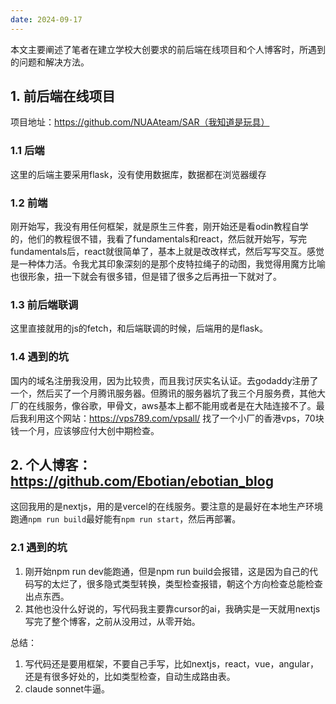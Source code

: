 ```yaml
---
date: 2024-09-17
---
```


本文主要阐述了笔者在建立学校大创要求的前后端在线项目和个人博客时，所遇到的问题和解决方法。

## 1. 前后端在线项目

项目地址：https://github.com/NUAAteam/SAR（我知道是玩具）

### 1.1 后端

这里的后端主要采用flask，没有使用数据库，数据都在浏览器缓存

### 1.2 前端

刚开始写，我没有用任何框架，就是原生三件套，刚开始还是看odin教程自学的，他们的教程很不错，我看了fundamentals和react，然后就开始写，写完fundamentals后，react就很简单了，基本上就是改改样式，然后写写交互。感觉是一种体力活。令我尤其印象深刻的是那个皮特拉绳子的动图，我觉得用魔方比喻也很形象，扭一下就会有很多错，但是错了很多之后再扭一下就对了。

### 1.3 前后端联调

这里直接就用的js的fetch，和后端联调的时候，后端用的是flask。

### 1.4 遇到的坑

国内的域名注册我没用，因为比较贵，而且我讨厌实名认证。去godaddy注册了一个，然后买了一个月腾讯服务器。但腾讯的服务器坑了我三个月服务费，其他大厂的在线服务，像谷歌，甲骨文，aws基本上都不能用或者是在大陆连接不了。最后我利用这个网站：https://vps789.com/vpsall/ 找了一个小厂的香港vps，70块钱一个月，应该够应付大创中期检查。

## 2. 个人博客：https://github.com/Ebotian/ebotian_blog

这回我用的是nextjs，用的是vercel的在线服务。要注意的是最好在本地生产环境跑通`npm run build`最好能有`npm run start`，然后再部署。

### 2.1 遇到的坑

1. 刚开始npm run dev能跑通，但是npm run build会报错，这是因为自己的代码写的太烂了，很多隐式类型转换，类型检查报错，朝这个方向检查总能检查出点东西。
2. 其他也没什么好说的，写代码我主要靠cursor的ai，我确实是一天就用nextjs写完了整个博客，之前从没用过，从零开始。

总结：

1. 写代码还是要用框架，不要自己手写，比如nextjs，react，vue，angular，还是有很多好处的，比如类型检查，自动生成路由表。
2. claude sonnet牛逼。
